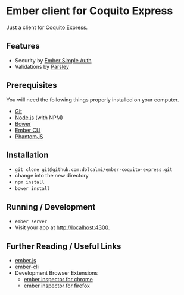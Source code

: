 # Ember client for Coquito Express

Just a client for [Coquito Express](https://github.com/dolcalmi/coquito-express).

## Features

* Security by [Ember Simple Auth](https://github.com/simplabs/ember-simple-auth)
* Validations by [Parsley](http://parsleyjs.org/)

## Prerequisites

You will need the following things properly installed on your computer.

* [Git](http://git-scm.com/)
* [Node.js](http://nodejs.org/) (with NPM)
* [Bower](http://bower.io/)
* [Ember CLI](http://ember-cli.com/)
* [PhantomJS](http://phantomjs.org/)

## Installation

* `git clone git@github.com:dolcalmi/ember-coquito-express.git`
* change into the new directory
* `npm install`
* `bower install`

## Running / Development

* `ember server`
* Visit your app at [http://localhost:4300](http://localhost:4300).

## Further Reading / Useful Links

* [ember.js](http://emberjs.com/)
* [ember-cli](http://ember-cli.com/)
* Development Browser Extensions
  * [ember inspector for chrome](https://chrome.google.com/webstore/detail/ember-inspector/bmdblncegkenkacieihfhpjfppoconhi)
  * [ember inspector for firefox](https://addons.mozilla.org/en-US/firefox/addon/ember-inspector/)

